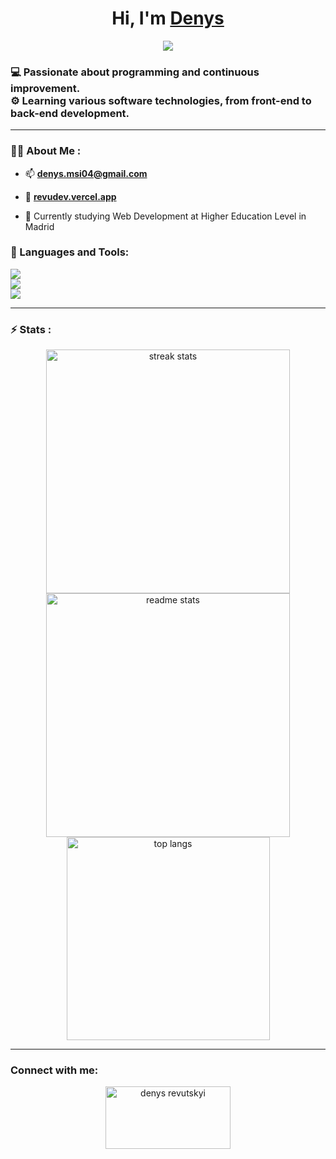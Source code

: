 <div align="center">
    <h1>Hi, I'm <a href="https://revudev.vercel.app">Denys</a></h1>
    <img src="https://readme-typing-svg.demolab.com/?lines=Aspiring%20to be full%20stack web dev;I'm%20in%20an%20internship&font=consolas%20Code&center=true&width=440&height=45&color=#000000&vCenter=true&pause=1000&size=22" />
</div>

<h3 align="left">
    💻 Passionate about programming and continuous improvement.
    <br>
    ⚙️ Learning various software technologies, from front-end to back-end development.
    
</h3>

---

### 👨‍💻 About Me :

- 📫 **denys.msi04@gmail.com**

- 📓 **[revudev.vercel.app](https://revudev.vercel.app)**

- 🌱 Currently studying Web Development at Higher Education Level in Madrid

### 🔨 Languages and Tools:

<div align="left">
    <img src="https://skillicons.dev/icons?i=angular,react,tailwind,astro,javascript,typescript,html,css,bootstrap,materialui"/><br>
    <img src="https://skillicons.dev/icons?i=nest,express,php,python,java,mysql,bash,postman" /><br>
    <img src="https://skillicons.dev/icons?i=wordpress,figma,bun,yarn,linux,git,vscode" /><br>
</div>

---

### ⚡ Stats :

<div align=center>
  <img width=390 src="https://github-readme-streak-stats-salesp07.vercel.app/?user=revudev&count_private=true&theme=react&border_radius=10" alt="streak stats"/>
  <img width=390 src="https://github-readme-stats-salesp07.vercel.app/api?username=revudev&count_private=true&show_icons=true&theme=react&rank_icon=github&border_radius=10" alt="readme stats" />
  <br/>
  <img width=325 align="center" src="https://github-readme-stats-salesp07.vercel.app/api/top-langs/?username=revudev&hide=HTML&langs_count=8&layout=compact&theme=react&border_radius=10&size_weight=0.5&count_weight=0.5&exclude_repo=github-readme-stats" alt="top langs" />
</div>

---

### Connect with me:

<p align="center">
<a href="https://www.linkedin.com/in/denys-revutskyi-1874a9244/" target="blank"><img align="center" src="https://raw.githubusercontent.com/rahuldkjain/github-profile-readme-generator/master/src/images/icons/Social/linked-in-alt.svg" alt="denys revutskyi" height="100" width="200" /></a>
</p>
